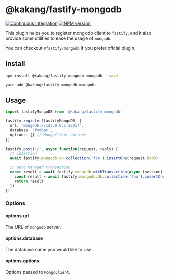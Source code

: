 # @kakang/fastify-mongodb

[![Continuous Integration](https://github.com/kaka-ng/fastify-plugins/actions/workflows/ci-multipart.yml/badge.svg)](https://github.com/kaka-ng/fastify-plugins/actions/workflows/ci-mongodb.yml)
[![NPM version](https://img.shields.io/npm/v/@kakang/fastify-mongodb.svg?style=flat)](https://www.npmjs.com/package/@kakang/fastify-mongodb)

This plugin helps you to register mongodb client to `fastify`,
and it also provide some utilities to ease the usage of `mongodb`.

You can checkout `@fastify/mongodb` if you prefer offcial plugin.

## Install

```bash
npm install @kakang/fastify-mongodb mongodb --save

yarn add @kakang/fastify-mongodb mongodb
```

## Usage

```ts
import fastifyMongoDB from '@kakang/fastify-mongodb'

fastify.register(fastifyMongoDB, {
  url: 'mongodb://127.0.0.1:27017',
  database: 'foobar',
  options: {} // MongoClient options
})

fastify.post('/', async function(request, reply) {
  // insertion
  await fastify.mongodb.db.collection('foo').insertOne(request.body)

  // auto managed transaction
  const result = await fastify.mongodb.withTransaction(async (session) => {
    const result = await fastify.mongodb.db.collection('foo').insertOne(request.body, { session })
    return result
  })
})
```

### Options

#### options.url

The URL of `mongodb` server.

#### options.database

The database name you would like to use.

#### options.options

Options passed to `MongoClient`.

